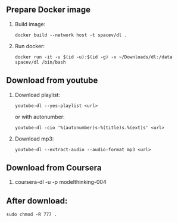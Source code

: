## Prepare Docker image
1. Build image:
    ```
    docker build --network host -t spacev/dl .
    ```
1. Run docker:
    ```
    docker run -it -u $(id -u):$(id -g) -v ~/Downloads/dl:/data spacev/dl /bin/bash
    ```
## Download from youtube
1. Download playlist:
    ```
    youtube-dl --yes-playlist <url>
    ```
    or with autonumber:
    ```
    youtube-dl -cio '%(autonumber)s-%(title)s.%(ext)s' <url>
    ```
1. Download mp3:
    ```
    youtube-dl --extract-audio --audio-format mp3 <url>
    ```
## Download from Coursera
1. coursera-dl -u <user> -p <pass> modelthinking-004

## After download:
```
sudo chmod -R 777 .
```